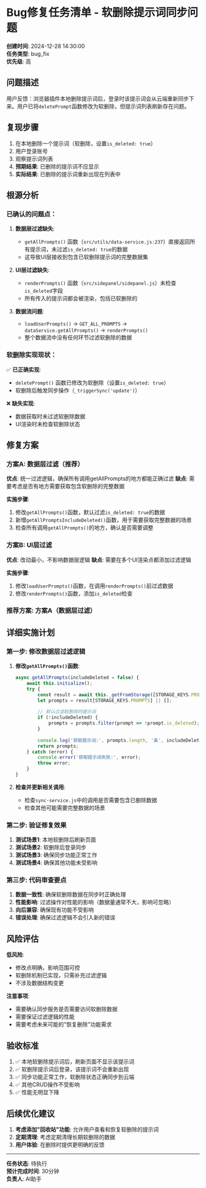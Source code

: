 # Bug修复任务清单 - 软删除提示词同步问题

**创建时间**: 2024-12-28 14:30:00  
**任务类型**: bug_fix  
**优先级**: 高  

## 问题描述

用户反馈：浏览器插件本地删除提示词后，登录时该提示词会从云端重新同步下来。用户已将`deletePrompt`函数修改为软删除，但提示词列表刷新存在问题。

## 复现步骤

1. 在本地删除一个提示词（软删除，设置`is_deleted: true`）
2. 用户登录账号
3. 观察提示词列表
4. **预期结果**: 已删除的提示词不应显示
5. **实际结果**: 已删除的提示词重新出现在列表中

## 根源分析

### 已确认的问题点：

1. **数据层过滤缺失**: 
   - `getAllPrompts()` 函数（`src/utils/data-service.js:237`）直接返回所有提示词，未过滤`is_deleted: true`的数据
   - 这导致UI层接收到包含已软删除提示词的完整数据集

2. **UI层过滤缺失**:
   - `renderPrompts()` 函数（`src/sidepanel/sidepanel.js`）未检查`is_deleted`字段
   - 所有传入的提示词都会被渲染，包括已软删除的

3. **数据流问题**:
   - `loadUserPrompts()` → `GET_ALL_PROMPTS` → `dataService.getAllPrompts()` → `renderPrompts()`
   - 整个数据流中没有任何环节过滤软删除的数据

### 软删除实现现状：

✅ **已正确实现**:
- `deletePrompt()` 函数已修改为软删除（设置`is_deleted: true`）
- 软删除后触发同步操作（`_triggerSync('update')`）

❌ **缺失实现**:
- 数据获取时未过滤软删除数据
- UI渲染时未检查软删除状态

## 修复方案

### 方案A: 数据层过滤（推荐）

**优点**: 统一过滤逻辑，确保所有调用getAllPrompts的地方都能正确过滤
**缺点**: 需要考虑是否有地方需要获取包含软删除的完整数据

**实施步骤**:
1. 修改`getAllPrompts()`函数，默认过滤`is_deleted: true`的数据
2. 新增`getAllPromptsIncludeDeleted()`函数，用于需要获取完整数据的场景
3. 检查所有调用`getAllPrompts()`的地方，确认是否需要调整

### 方案B: UI层过滤

**优点**: 改动最小，不影响数据层逻辑
**缺点**: 需要在多个UI渲染点都添加过滤逻辑

**实施步骤**:
1. 修改`loadUserPrompts()`函数，在调用`renderPrompts()`前过滤数据
2. 修改`renderPrompts()`函数，添加`is_deleted`检查

### 推荐方案: 方案A（数据层过滤）

## 详细实施计划

### 第一步: 修改数据层过滤逻辑

1. **修改`getAllPrompts()`函数**:
   ```javascript
   async getAllPrompts(includeDeleted = false) {
       await this.initialize();
       try {
           const result = await this._getFromStorage([STORAGE_KEYS.PROMPTS]);
           let prompts = result[STORAGE_KEYS.PROMPTS] || [];
           
           // 默认过滤软删除的提示词
           if (!includeDeleted) {
               prompts = prompts.filter(prompt => !prompt.is_deleted);
           }
           
           console.log('获取提示词:', prompts.length, '条', includeDeleted ? '(包含已删除)' : '(已过滤删除)');
           return prompts;
       } catch (error) {
           console.error('获取提示词失败:', error);
           throw error;
       }
   }
   ```

2. **检查并更新相关调用**:
   - 检查`sync-service.js`中的调用是否需要包含已删除数据
   - 检查其他可能需要完整数据的场景

### 第二步: 验证修复效果

1. **测试场景1**: 本地软删除后刷新页面
2. **测试场景2**: 软删除后登录同步
3. **测试场景3**: 确保同步功能正常工作
4. **测试场景4**: 确保其他功能未受影响

### 第三步: 代码审查要点

1. **数据一致性**: 确保软删除数据在同步时正确处理
2. **性能影响**: 过滤操作对性能的影响（数据量通常不大，影响可忽略）
3. **向后兼容**: 确保现有功能不受影响
4. **错误处理**: 确保过滤逻辑不会引入新的错误

## 风险评估

**低风险**: 
- 修改点明确，影响范围可控
- 软删除机制已实现，只需补充过滤逻辑
- 不涉及数据结构变更

**注意事项**:
- 需要确认同步服务是否需要访问软删除数据
- 需要保证过滤逻辑的性能
- 需要考虑未来可能的"恢复删除"功能需求

## 验收标准

1. ✅ 本地软删除提示词后，刷新页面不显示该提示词
2. ✅ 软删除提示词后登录，该提示词不会重新出现
3. ✅ 同步功能正常工作，软删除状态正确同步到云端
4. ✅ 其他CRUD操作不受影响
5. ✅ 性能无明显下降

## 后续优化建议

1. **考虑添加"回收站"功能**: 允许用户查看和恢复软删除的提示词
2. **定期清理**: 考虑定期清理长期软删除的数据
3. **用户体验**: 在删除时提供更明确的反馈

---

**任务状态**: 待执行  
**预计完成时间**: 30分钟  
**负责人**: AI助手